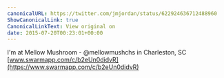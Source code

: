```yaml
---
canonicalURL: https://twitter.com/jmjordan/status/622924636712488960
ShowCanonicalLink: true
CanonicalLinkText: View original on
date: 2015-07-20T00:23:01+00:00
---
```

I'm at Mellow Mushroom - @mellowmushchs in Charleston, SC [www.swarmapp.com/c/b2eUn0didvR](https://www.swarmapp.com/c/b2eUn0didvR)